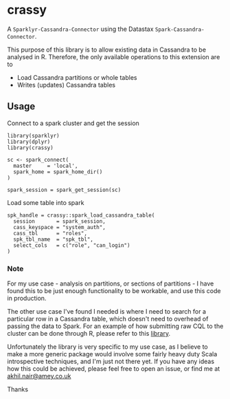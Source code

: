 # crassy
A `Sparklyr-Cassandra-Connector` using the Datastax `Spark-Cassandra-Connector`.

This purpose of this library is to allow existing data in Cassandra to be analysed in R. Therefore, the only available operations to this extension are to  
 
 - Load Cassandra partitions or whole tables
 - Writes (updates) Cassandra tables

## Usage

Connect to a spark cluster and get the session

```
library(sparklyr)
library(dplyr)
library(crassy)

sc <- spark_connect(
  master     = 'local', 
  spark_home = spark_home_dir()
)

spark_session = spark_get_session(sc)
```

Load some table into spark

```
spk_handle = crassy::spark_load_cassandra_table(
  session       = spark_session,
  cass_keyspace = "system_auth", 
  cass_tbl      = "roles", 
  spk_tbl_name  = "spk_tbl",
  select_cols   = c("role", "can_login")
)
```
### Note

For my use case - analysis on partitions, or sections of partitions - I have found this to be just enough functionality to be workable, and use this code in production. 

The other use case I've found I needed is where I need to search for a particular row in a Cassandra table, which doesn't need to overhead of passing the data to Spark. For an example of how submitting raw CQL to the cluster can be done through R, please refer to this [library](!https://github.com/AkhilNairAmey/CQLConnect).

Unfortunately the library is very specific to my use case, as I believe to make a more generic package would involve some fairly heavy duty Scala introspective techniques, and I'm just not there yet.  If you have any ideas how this could be achieved, please feel free to open an issue, or find me at akhil.nair@amey.co.uk

Thanks
